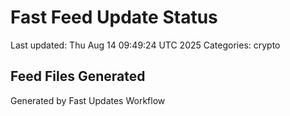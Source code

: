 # Fast Feed Update Status
Last updated: Thu Aug 14 09:49:24 UTC 2025
Categories: crypto

## Feed Files Generated

Generated by Fast Updates Workflow

